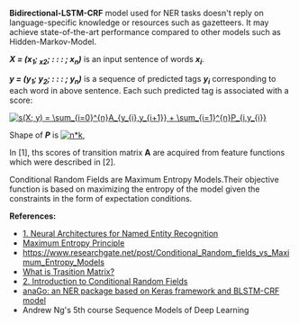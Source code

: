 **Bidirectional-LSTM-CRF** model used for NER tasks doesn't reply on language-specific knowledge or resources such as gazetteers. It may achieve state-of-the-art performance compared to other models such as Hidden-Markov-Model.

**_X = (x<sub>1</sub>; <sub>x2</sub>; : : : ; x<sub>n</sub>)_** is an input sentence of words **_x<sub>i</sub>_**.

**_y = (y<sub>1</sub>; y<sub>2</sub>; : : : ; y<sub>n</sub>)_** is a sequence of predicted tags **_y<sub>i</sub>_** corresponding to each word in above sentence. Each such predicted tag is associated with a score: 

<a href="https://www.codecogs.com/eqnedit.php?latex=s(X;&space;y)&space;=&space;\sum_{i=0}^{n}A_{y_{i},y_{i&plus;1}}&space;&plus;&space;\sum_{i=1}^{n}P_{i,y_{i}}" target="_blank"><img src="https://latex.codecogs.com/gif.latex?s(X;&space;y)&space;=&space;\sum_{i=0}^{n}A_{y_{i},y_{i&plus;1}}&space;&plus;&space;\sum_{i=1}^{n}P_{i,y_{i}}" title="s(X; y) = \sum_{i=0}^{n}A_{y_{i},y_{i+1}} + \sum_{i=1}^{n}P_{i,y_{i}}" /></a>

Shape of **_P_** is <a href="https://www.codecogs.com/eqnedit.php?latex=n*k" target="_blank"><img src="https://latex.codecogs.com/gif.latex?n*k" title="n*k" /></a>, 


In [1], ths scores of transition matrix **A** are acquired from feature functions which were described in [2].

Conditional Random Fields are Maximum Entropy Models.Their objective function is based on maximizing the entropy of the model given the constraints in the form of expectation conditions.

**References:**
* [1. Neural Architectures for Named Entity Recognition](https://arxiv.org/pdf/1603.01360.pdf)
* [Maximum Entropy Principle](https://www.youtube.com/watch?v=ynCkUHPEDOI&t=616s)
* https://www.researchgate.net/post/Conditional_Random_fields_vs_Maximum_Entropy_Models
* [What is Trasition Matrix?](https://www.youtube.com/watch?v=4zg5bNlHZRg&t=20s)
* [2. Introduction to Conditional Random Fields](http://blog.echen.me/2012/01/03/introduction-to-conditional-random-fields/)
* [anaGo: an NER package based on Keras framework and BLSTM-CRF model](https://github.com/Hironsan/anago)
* Andrew Ng's 5th course Sequence Models of Deep Learning
